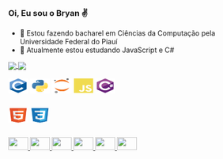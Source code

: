 ### Oi, Eu sou o Bryan ✌️

- 🏫 Estou fazendo bacharel em Ciências da Computação pela Universidade Federal do Piauí 
- 📖 Atualmente estou estudando JavaScript e C#

<a href="https://github.com/BryanVictorr/github-readme-stats">
  <img height=180 align="center" src="https://github-readme-stats-bryanvictorr.vercel.app/api?username=BryanVictorr&theme=transparent&locale=pt-br" />
</a>
<a href="https://github.com/BryanVictorr/convoychat">
  <img height=180 align="center" src="https://github-readme-stats-bryanvictorr.vercel.app/api/top-langs?username=BryanVictorr&layout=compact&langs_count=8&card_width=320&theme=transparent&size_weight=0.5&count_weight=0.5&locale=pt-br&hide=kvlang,html" />
</a>

<div style="display: inline_block"><br>
  <img align="center" alt="C" height="30" width="40" src="https://raw.githubusercontent.com/devicons/devicon/master/icons/c/c-original.svg">
  <img align="center" alt="Python" height="30" width="40" src="https://raw.githubusercontent.com/devicons/devicon/master/icons/python/python-original.svg">
  <img align="center" alt="Jupyter" height="30" width="40" src="https://raw.githubusercontent.com/devicons/devicon/master/icons/jupyter/jupyter-original.svg">
  <img align="center" alt="Js" height="30" width="40" src="https://raw.githubusercontent.com/devicons/devicon/master/icons/javascript/javascript-plain.svg">
  <img align="center" alt="Csharp" height="30" width="40" src="https://raw.githubusercontent.com/devicons/devicon/master/icons/csharp/csharp-original.svg">
</div>

##

<div style="display: inline_block">
  <img align="center" alt="HTML5" height="30" width="40" src="https://raw.githubusercontent.com/devicons/devicon/master/icons/html5/html5-original.svg">
  <img align="center" alt="CSS3" height="30" width="40" src="https://raw.githubusercontent.com/devicons/devicon/master/icons/css3/css3-original.svg">
</div>

##

<div style="display: inline_block">
  <a href="https://instagram.com/_bryannvictorr_"target="_blank">
    <img height="26" width="40" src="https://cdn.simpleicons.org/instagram/#E4405F"/>
  <a href="https://drive.google.com/drive/folders/1qiHtYPMsbU5WvlMb6M_eWuJPKfIyE4QT?usp=sharing"target="_blank">
    <img height="26" width="40" src="https://cdn.simpleicons.org/googledrive/#4285F4"/>
  <a href="https://www.twitch.tv/daikke_"target="_blank">
    <img height="26" width="40" src="https://cdn.simpleicons.org/twitch/#9146FF"/>
  <a href="https://discord.gg/8bwyFRKc"target="_blank">
    <img height="26" width="40" src="https://cdn.simpleicons.org/discord/#5865F2"/>
  <a href = "https://www.briannvictorr@gmail.com">
    <img height="26" width="40" src="https://cdn.simpleicons.org/gmail/#EA4335"/>
  <a href="https://www.linkedin.com/in/bryan-victor-647256245"target="_blank">
    <img height="26" width="40" src="https://cdn.simpleicons.org/linkedin/#0A66C2"/>
</div>
